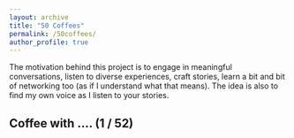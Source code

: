 ```yaml
---
layout: archive
title: "50 Coffees"
permalink: /50coffees/
author_profile: true
---
```

The motivation behind this project is to engage in meaningful conversations, listen to diverse experiences, craft stories, learn a bit and bit of networking too (as if I understand what that means). The idea is also to find my own voice as I listen to your stories.

## Coffee with .... (1 / 52) 
